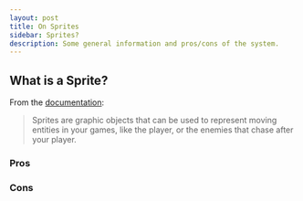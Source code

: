 ```yaml
---
layout: post
title: On Sprites
sidebar: Sprites?
description: Some general information and pros/cons of the system.
---
```


## What is a Sprite?

From the [documentation](https://sdk.play.date/2.0.3/Inside%20Playdate.html#C-graphics.sprite):

> Sprites are graphic objects that can be used to represent moving entities in your games, like the player, or the enemies that chase after your player.

<!-- > The best way to understand the sprite system, in my opinion, is to imagine how YOU would write a system that redraws only what's needed, and lets you treat graphics as atomic objects with properties. Instead of drawing as soon as you have something to draw, you might want to put all such draws into a table. Then, at draw time, you'd go through the table and see which of the objects in it have actually changed since the last draw. Once you have that table, you could also do neat things like, re-order the objects in it, so something draws on top (without moving its draw call in the code). And this is how the sprite system works—you create sprite objects, set their properties, and put them in a table. Then at draw time, that table gets iterated through, and things that qualify to be redrawn get redrawn.

https://discord.com/channels/675983554655551509/821661913393004565/1158542149315465237 -->

### Pros

### Cons
